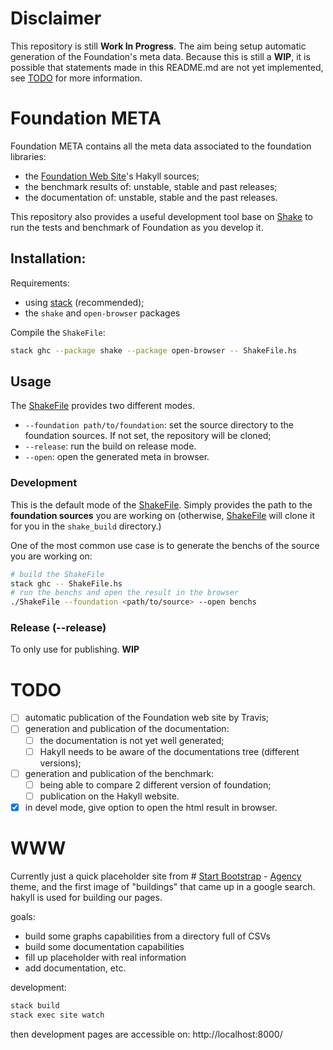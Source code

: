 # Disclaimer

This repository is still **Work In Progress**. The aim being setup
automatic generation of the Foundation's meta data. Because this is still
a **WIP**, it is possible that statements made in this README.md are not
yet implemented, see [TODO](#todo) for more information.

# Foundation META

Foundation META contains all the meta data associated to the foundation
libraries:

* the [Foundation Web Site](https://haskell-foundation.github.io)'s Hakyll
  sources;
* the benchmark results of: unstable, stable and past releases;
* the documentation of: unstable, stable and the past releases.

This repository also provides a useful development tool base on
[Shake](http://shakebuild.com) to run the tests and benchmark of Foundation as
you develop it.

## Installation:

Requirements:

* using [stack](https://haskellstack.org) (recommended);
* the `shake` and `open-browser` packages

Compile the `ShakeFile`:

```bash
stack ghc --package shake --package open-browser -- ShakeFile.hs
```

## Usage

The [ShakeFile](ShakeFile.hs) provides two different modes.

* `--foundation path/to/foundation`: set the source directory to the foundation
  sources. If not set, the repository will be cloned;
* `--release`: run the build on release mode.
* `--open`: open the generated meta in browser.

### Development

This is the default mode of the [ShakeFile](ShakeFile.hs). Simply provides the
path to the **foundation sources** you are working on (otherwise,
[ShakeFile](ShakeFile.hs) will clone it for you in the `shake_build` directory.)

One of the most common use case is to generate the benchs of the source you are
working on:

```bash
# build the ShakeFile
stack ghc -- ShakeFile.hs
# run the benchs and open the result in the browser
./ShakeFile --foundation <path/to/source> --open benchs
```

### Release (--release)

To only use for publishing. **WIP**

# TODO

* [ ] automatic publication of the Foundation web site by Travis;
* [ ] generation and publication of the documentation:
  * [ ] the documentation is not yet well generated;
  * [ ] Hakyll needs to be aware of the documentations tree (different versions);
* [ ] generation and publication of the benchmark:
  * [ ] being able to compare 2 different version of foundation;
  * [ ] publication on the Hakyll website.
* [X] in devel mode, give option to open the html result in browser.

# WWW

Currently just a quick placeholder site from # [Start Bootstrap](http://startbootstrap.com/) - [Agency](http://startbootstrap.com/template-overviews/agency/) theme, and the first image of "buildings" that came up in a google search. hakyll is used for building our pages.

goals:

* build some graphs capabilities from a directory full of CSVs
* build some documentation capabilities
* fill up placeholder with real information
* add documentation, etc.

development:

```bash
stack build
stack exec site watch
```

then development pages are accessible on: http://localhost:8000/




